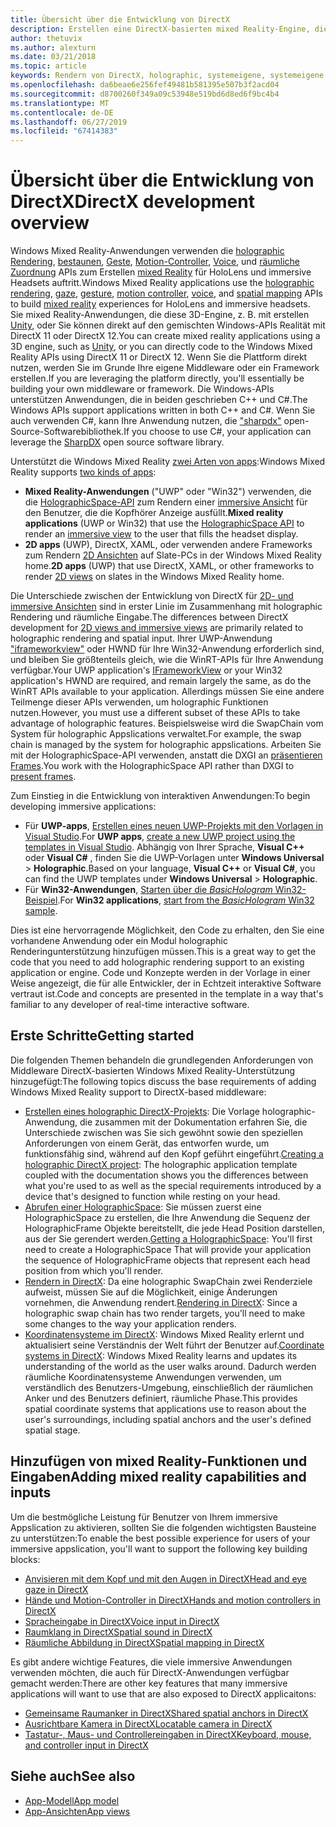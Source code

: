 ```yaml
---
title: Übersicht über die Entwicklung von DirectX
description: Erstellen eine DirectX-basierten mixed Reality-Engine, die die Windows Mixed Reality-APIs direkt verwenden.
author: thetuvix
ms.author: alexturn
ms.date: 03/21/2018
ms.topic: article
keywords: Rendern von DirectX, holographic, systemeigene, systemeigene app WinRT, WinRT-app-Plattform-APIs, benutzerdefinierte Engine middleware
ms.openlocfilehash: da6beae6e256fef49481b581395e507b3f2acd04
ms.sourcegitcommit: d8700260f349a09c53948e519bd6d8ed6f9bc4b4
ms.translationtype: MT
ms.contentlocale: de-DE
ms.lasthandoff: 06/27/2019
ms.locfileid: "67414383"
---
```

# <a name="directx-development-overview"></a><span data-ttu-id="3994b-104">Übersicht über die Entwicklung von DirectX</span><span class="sxs-lookup"><span data-stu-id="3994b-104">DirectX development overview</span></span>


<span data-ttu-id="3994b-105">Windows Mixed Reality-Anwendungen verwenden die [holographic Rendering](rendering.md), [bestaunen](gaze.md), [Geste](gestures.md), [Motion-Controller](motion-controllers.md), [Voice](voice-input.md), und [räumliche Zuordnung](spatial-mapping.md) APIs zum Erstellen [mixed Reality](mixed-reality.md) für HoloLens und immersive Headsets auftritt.</span><span class="sxs-lookup"><span data-stu-id="3994b-105">Windows Mixed Reality applications use the [holographic rendering](rendering.md), [gaze](gaze.md), [gesture](gestures.md), [motion controller](motion-controllers.md), [voice](voice-input.md), and [spatial mapping](spatial-mapping.md) APIs to build [mixed reality](mixed-reality.md) experiences for HoloLens and immersive headsets.</span></span> <span data-ttu-id="3994b-106">Sie mixed Reality-Anwendungen, die diese 3D-Engine, z. B. mit erstellen [Unity](unity-development-overview.md), oder Sie können direkt auf den gemischten Windows-APIs Realität mit DirectX 11 oder DirectX 12.</span><span class="sxs-lookup"><span data-stu-id="3994b-106">You can create mixed reality applications using a 3D engine, such as [Unity](unity-development-overview.md), or you can directly code to the Windows Mixed Reality APIs using DirectX 11 or DirectX 12.</span></span> <span data-ttu-id="3994b-107">Wenn Sie die Plattform direkt nutzen, werden Sie im Grunde Ihre eigene Middleware oder ein Framework erstellen.</span><span class="sxs-lookup"><span data-stu-id="3994b-107">If you are leveraging the platform directly, you'll essentially be building your own middleware or framework.</span></span> <span data-ttu-id="3994b-108">Die Windows-APIs unterstützen Anwendungen, die in beiden geschrieben C++ und C#.</span><span class="sxs-lookup"><span data-stu-id="3994b-108">The Windows APIs support applications written in both C++ and C#.</span></span> <span data-ttu-id="3994b-109">Wenn Sie auch verwenden C#, kann Ihre Anwendung nutzen, die ["sharpdx"](http://sharpdx.org/) open-Source-Softwarebibliothek.</span><span class="sxs-lookup"><span data-stu-id="3994b-109">If you choose to use C#, your application can leverage the [SharpDX](http://sharpdx.org/) open source software library.</span></span>


<span data-ttu-id="3994b-110">Unterstützt die Windows Mixed Reality [zwei Arten von apps](app-views.md):</span><span class="sxs-lookup"><span data-stu-id="3994b-110">Windows Mixed Reality supports [two kinds of apps](app-views.md):</span></span>
* <span data-ttu-id="3994b-111">**Mixed Reality-Anwendungen** ("UWP" oder "Win32") verwenden, die die [HolographicSpace-API](getting-a-holographicspace.md) zum Rendern einer [immersive Ansicht](app-views.md) für den Benutzer, die die Kopfhörer Anzeige ausfüllt.</span><span class="sxs-lookup"><span data-stu-id="3994b-111">**Mixed reality applications** (UWP or Win32) that use the [HolographicSpace API](getting-a-holographicspace.md) to render an [immersive view](app-views.md) to the user that fills the headset display.</span></span>
* <span data-ttu-id="3994b-112">**2D apps** (UWP), DirectX, XAML, oder verwenden andere Frameworks zum Rendern [2D Ansichten](app-views.md#2d-views) auf Slate-PCs in der Windows Mixed Reality home.</span><span class="sxs-lookup"><span data-stu-id="3994b-112">**2D apps** (UWP) that use DirectX, XAML, or other frameworks to render [2D views](app-views.md#2d-views) on slates in the Windows Mixed Reality home.</span></span>


<span data-ttu-id="3994b-113">Die Unterschiede zwischen der Entwicklung von DirectX für [2D- und immersive Ansichten](app-views.md) sind in erster Linie im Zusammenhang mit holographic Rendering und räumliche Eingabe.</span><span class="sxs-lookup"><span data-stu-id="3994b-113">The differences between DirectX development for [2D views and immersive views](app-views.md) are primarily related to holographic rendering and spatial input.</span></span> <span data-ttu-id="3994b-114">Ihrer UWP-Anwendung ["iframeworkview"](https://msdn.microsoft.com/library/windows/apps/windows.applicationmodel.core.iframeworkview.aspx) oder HWND für Ihre Win32-Anwendung erforderlich sind, und bleiben Sie größtenteils gleich, wie die WinRT-APIs für Ihre Anwendung verfügbar.</span><span class="sxs-lookup"><span data-stu-id="3994b-114">Your UWP application's [IFrameworkView](https://msdn.microsoft.com/library/windows/apps/windows.applicationmodel.core.iframeworkview.aspx) or your Win32 application's HWND are required, and remain largely the same, as do the WinRT APIs available to your application.</span></span> <span data-ttu-id="3994b-115">Allerdings müssen Sie eine andere Teilmenge dieser APIs verwenden, um holographic Funktionen nutzen.</span><span class="sxs-lookup"><span data-stu-id="3994b-115">However, you must use a different subset of these APIs to take advantage of holographic features.</span></span> <span data-ttu-id="3994b-116">Beispielsweise wird die SwapChain vom System für holographic Appslications verwaltet.</span><span class="sxs-lookup"><span data-stu-id="3994b-116">For example, the swap chain is managed by the system for holographic appslications.</span></span> <span data-ttu-id="3994b-117">Arbeiten Sie mit der HolographicSpace-API verwenden, anstatt die DXGI an [präsentieren Frames](rendering-in-directx.md).</span><span class="sxs-lookup"><span data-stu-id="3994b-117">You work with the HolographicSpace API rather than DXGI to [present frames](rendering-in-directx.md).</span></span>

<span data-ttu-id="3994b-118">Zum Einstieg in die Entwicklung von interaktiven Anwendungen:</span><span class="sxs-lookup"><span data-stu-id="3994b-118">To begin developing immersive applications:</span></span>
* <span data-ttu-id="3994b-119">Für **UWP-apps**, [Erstellen eines neuen UWP-Projekts mit den Vorlagen in Visual Studio](creating-a-holographic-directx-project.md).</span><span class="sxs-lookup"><span data-stu-id="3994b-119">For **UWP apps**, [create a new UWP project using the templates in Visual Studio](creating-a-holographic-directx-project.md).</span></span> <span data-ttu-id="3994b-120">Abhängig von Ihrer Sprache, **Visual C++**  oder **Visual C#** , finden Sie die UWP-Vorlagen unter **Windows Universal**  >   **Holographic**.</span><span class="sxs-lookup"><span data-stu-id="3994b-120">Based on your language, **Visual C++** or **Visual C#**, you can find the UWP templates under **Windows Universal** > **Holographic**.</span></span>
* <span data-ttu-id="3994b-121">Für **Win32-Anwendungen**, [Starten über die *BasicHologram* Win32-Beispiel](creating-a-holographic-directx-project.md#creating-a-win32-project).</span><span class="sxs-lookup"><span data-stu-id="3994b-121">For **Win32 applications**, [start from the *BasicHologram* Win32 sample](creating-a-holographic-directx-project.md#creating-a-win32-project).</span></span>

<span data-ttu-id="3994b-122">Dies ist eine hervorragende Möglichkeit, den Code zu erhalten, den Sie eine vorhandene Anwendung oder ein Modul holographic Renderingunterstützung hinzufügen müssen.</span><span class="sxs-lookup"><span data-stu-id="3994b-122">This is a great way to get the code that you need to add holographic rendering support to an existing application or engine.</span></span> <span data-ttu-id="3994b-123">Code und Konzepte werden in der Vorlage in einer Weise angezeigt, die für alle Entwickler, der in Echtzeit interaktive Software vertraut ist.</span><span class="sxs-lookup"><span data-stu-id="3994b-123">Code and concepts are presented in the template in a way that's familiar to any developer of real-time interactive software.</span></span>


## <a name="getting-started"></a><span data-ttu-id="3994b-124">Erste Schritte</span><span class="sxs-lookup"><span data-stu-id="3994b-124">Getting started</span></span>

<span data-ttu-id="3994b-125">Die folgenden Themen behandeln die grundlegenden Anforderungen von Middleware DirectX-basierten Windows Mixed Reality-Unterstützung hinzugefügt:</span><span class="sxs-lookup"><span data-stu-id="3994b-125">The following topics discuss the base requirements of adding Windows Mixed Reality support to DirectX-based middleware:</span></span>

* <span data-ttu-id="3994b-126">[Erstellen eines holographic DirectX-Projekts](creating-a-holographic-directx-project.md): Die Vorlage holographic-Anwendung, die zusammen mit der Dokumentation erfahren Sie, die Unterschiede zwischen was Sie sich gewöhnt sowie den speziellen Anforderungen von einem Gerät, das entworfen wurde, um funktionsfähig sind, während auf den Kopf geführt eingeführt.</span><span class="sxs-lookup"><span data-stu-id="3994b-126">[Creating a holographic DirectX project](creating-a-holographic-directx-project.md): The holographic application template coupled with the documentation shows you the differences between what you're used to as well as the special requirements introduced by a device that's designed to function while resting on your head.</span></span>
* <span data-ttu-id="3994b-127">[Abrufen einer HolographicSpace](getting-a-holographicspace.md): Sie müssen zuerst eine HolographicSpace zu erstellen, die Ihre Anwendung die Sequenz der HolographicFrame Objekte bereitstellt, die jede Head Position darstellen, aus der Sie gerendert werden.</span><span class="sxs-lookup"><span data-stu-id="3994b-127">[Getting a HolographicSpace](getting-a-holographicspace.md): You'll first need to create a HolographicSpace That will provide your application the sequence of HolographicFrame objects that represent each head position from which you'll render.</span></span>
* <span data-ttu-id="3994b-128">[Rendern in DirectX](rendering-in-directx.md): Da eine holographic SwapChain zwei Renderziele aufweist, müssen Sie auf die Möglichkeit, einige Änderungen vornehmen, die Anwendung rendert.</span><span class="sxs-lookup"><span data-stu-id="3994b-128">[Rendering in DirectX](rendering-in-directx.md): Since a holographic swap chain has two render targets, you'll need to make some changes to the way your application renders.</span></span>
* <span data-ttu-id="3994b-129">[Koordinatensysteme im DirectX](coordinate-systems-in-directx.md): Windows Mixed Reality erlernt und aktualisiert seine Verständnis der Welt führt der Benutzer auf.</span><span class="sxs-lookup"><span data-stu-id="3994b-129">[Coordinate systems in DirectX](coordinate-systems-in-directx.md): Windows Mixed Reality learns and updates its understanding of the world as the user walks around.</span></span> <span data-ttu-id="3994b-130">Dadurch werden räumliche Koordinatensysteme Anwendungen verwenden, um verständlich des Benutzers-Umgebung, einschließlich der räumlichen Anker und des Benutzers definiert, räumliche Phase.</span><span class="sxs-lookup"><span data-stu-id="3994b-130">This provides spatial coordinate systems that applications use to reason about the user's surroundings, including spatial anchors and the user's defined spatial stage.</span></span>

## <a name="adding-mixed-reality-capabilities-and-inputs"></a><span data-ttu-id="3994b-131">Hinzufügen von mixed Reality-Funktionen und Eingaben</span><span class="sxs-lookup"><span data-stu-id="3994b-131">Adding mixed reality capabilities and inputs</span></span>

<span data-ttu-id="3994b-132">Um die bestmögliche Leistung für Benutzer von Ihrem immersive Appslication zu aktivieren, sollten Sie die folgenden wichtigsten Bausteine zu unterstützen:</span><span class="sxs-lookup"><span data-stu-id="3994b-132">To enable the best possible experience for users of your immersive appslication, you'll want to support the following key building blocks:</span></span>

* [<span data-ttu-id="3994b-133">Anvisieren mit dem Kopf und mit den Augen in DirectX</span><span class="sxs-lookup"><span data-stu-id="3994b-133">Head and eye gaze in DirectX</span></span>](gaze-in-directx.md)
* [<span data-ttu-id="3994b-134">Hände und Motion-Controller in DirectX</span><span class="sxs-lookup"><span data-stu-id="3994b-134">Hands and motion controllers in DirectX</span></span>](hands-and-motion-controllers-in-directx.md)
* [<span data-ttu-id="3994b-135">Spracheingabe in DirectX</span><span class="sxs-lookup"><span data-stu-id="3994b-135">Voice input in DirectX</span></span>](voice-input-in-directx.md)
* [<span data-ttu-id="3994b-136">Raumklang in DirectX</span><span class="sxs-lookup"><span data-stu-id="3994b-136">Spatial sound in DirectX</span></span>](spatial-sound-in-directx.md)
* [<span data-ttu-id="3994b-137">Räumliche Abbildung in DirectX</span><span class="sxs-lookup"><span data-stu-id="3994b-137">Spatial mapping in DirectX</span></span>](spatial-mapping-in-directx.md)


<span data-ttu-id="3994b-138">Es gibt andere wichtige Features, die viele immersive Anwendungen verwenden möchten, die auch für DirectX-Anwendungen verfügbar gemacht werden:</span><span class="sxs-lookup"><span data-stu-id="3994b-138">There are other key features that many immersive applications will want to use that are also exposed to DirectX applicaitons:</span></span>

* [<span data-ttu-id="3994b-139">Gemeinsame Raumanker in DirectX</span><span class="sxs-lookup"><span data-stu-id="3994b-139">Shared spatial anchors in DirectX</span></span>](shared-spatial-anchors-in-directx.md)
* [<span data-ttu-id="3994b-140">Ausrichtbare Kamera in DirectX</span><span class="sxs-lookup"><span data-stu-id="3994b-140">Locatable camera in DirectX</span></span>](locatable-camera-in-directx.md)
* [<span data-ttu-id="3994b-141">Tastatur-, Maus- und Controllereingaben in DirectX</span><span class="sxs-lookup"><span data-stu-id="3994b-141">Keyboard, mouse, and controller input in DirectX</span></span>](keyboard,-mouse,-and-controller-input-in-directx.md)

## <a name="see-also"></a><span data-ttu-id="3994b-142">Siehe auch</span><span class="sxs-lookup"><span data-stu-id="3994b-142">See also</span></span>
* [<span data-ttu-id="3994b-143">App-Modell</span><span class="sxs-lookup"><span data-stu-id="3994b-143">App model</span></span>](app-model.md)
* [<span data-ttu-id="3994b-144">App-Ansichten</span><span class="sxs-lookup"><span data-stu-id="3994b-144">App views</span></span>](app-views.md)

